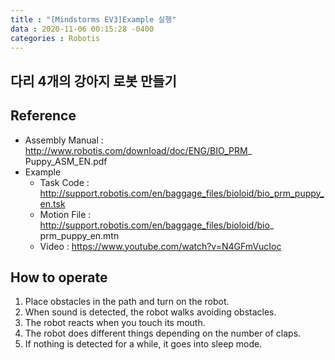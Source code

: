 ```yaml
---
title : "[Mindstorms EV3]Example 실행"
data : 2020-11-06 00:15:28 -0400
categories : Robotis
---
```

## 다리 4개의 강아지 로봇 만들기

## Reference
- Assembly Manual : http://www.robotis.com/download/doc/ENG/BIO_PRM_ Puppy_ASM_EN.pdf
- Example
    - Task Code : http://support.robotis.com/en/baggage_files/bioloid/bio_prm_puppy_en.tsk
    - Motion File : http://support.robotis.com/en/baggage_files/bioloid/bio_ prm_puppy_en.mtn
    - Video : https://www.youtube.com/watch?v=N4GFmVucIoc

## How to operate
1. Place obstacles in the path and turn on the robot.
2. When sound is detected, the robot walks avoiding obstacles.
3. The robot reacts when you touch its mouth.
4. The robot does different things depending on the number of claps.
5. If nothing is detected for a while, it goes into sleep mode.